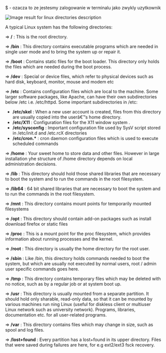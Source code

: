 $ - ozacza to ze jestesmy zalogowanie w terminalu jako zwykly uzytkownik

![Image result for linux directories description](https://static.thegeekstuff.com/wp-content/uploads/2010/11/filesystem-structure.png)

A typical Linux system has the following directories:

=> **/** : This is the root directory.

=> **/bin** : This directory contains executable programs which are needed in single user mode and to bring the system up or repair it.

=> **/boot** : Contains static files for the boot loader. This directory only holds the files which are needed during the boot process.

=> **/dev** : Special or device files, which refer to physical devices such as hard disk, keyboard, monitor, mouse and modem etc

=> **/etc** : Contains configuration files which are local to the machine. Some larger software packages, like Apache, can have their own subdirectories below /etc i.e. /etc/httpd. Some important subdirectories in /etc:

- **/etc/skel** : When a new user account is created, files from this directory are usually copied into the userâ€™s home directory.
- **/etc/X11** : Configuration files for the X11 window system .
- **/etc/sysconfig** : Important configuration file used by SysV script stored in /etc/init.d and /etc.rcX directories
- **/etc/cron.\*** : cron daemon configuration files which is used to execute scheduled commands

=> **/home** : Your sweet home to store data and other files. However in large installation yhe structure of /home directory depends on local administration decisions.

=> **/lib** : This directory should hold those shared libraries that are necessary to boot the system and to run the commands in the root filesystem.

=> **/lib64** : 64 bit shared libraries that are necessary to boot the system and to run the commands in the root filesystem.

=> **/mnt** : This directory contains mount points for temporarily mounted filesystems

=> **/opt** : This directory should contain add-on packages such as install download firefox or static files

=> **/proc** : This is a mount point for the proc filesystem, which provides information about running processes and the kernel.

=> **/root** : This directory is usually the home directory for the root user.

=> **/sbin** : Like /bin, this directory holds commands needed to boot the system, but which are usually not executed by normal users, root / admin user specific commands goes here.

=> **/tmp** : This directory contains temporary files which may be deleted with no notice, such as by a regular job or at system boot up.

=> **/usr** : This directory is usually mounted from a separate partition. It should hold only sharable, read-only data, so that it can be mounted by various machines run ning Linux (useful for diskless client or multiuser Linux network such as university network). Programs, libraries, documentation etc. for all user-related programs.

=> **/var** : This directory contains files which may change in size, such as spool and log files.

=> **/lost+found** : Every partition has a lost+found in its upper directory. Files that were saved during failures are here, for e.g ext2/ext3 fsck recovery.